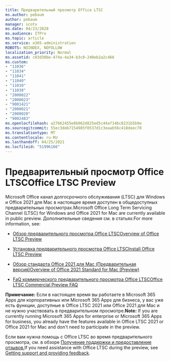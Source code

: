 ```yaml
---
title: Предварительный просмотр Office LTSC
ms.author: pebaum
author: pebaum
manager: scotv
ms.date: 04/23/2020
ms.audience: ITPro
ms.topic: article
ms.service: o365-administration
ROBOTS: NOINDEX, NOFOLLOW
localization_priority: Normal
ms.assetid: c03d30be-474a-4a34-b3c0-240eb2a2c466
ms.custom:
- "11036"
- "11034"
- "11041"
- "11040"
- "11039"
- "11038"
- "2000022"
- "2000023"
- "9001421"
- "2000021"
- "2000020"
- "9002483"
ms.openlocfilehash: a27662455e8b962d825ed5c44af146c8231b5b9e
ms.sourcegitcommit: 55ec3deb7154985f0537d1c3eaab56c418deec70
ms.translationtype: MT
ms.contentlocale: ru-RU
ms.lasthandoff: 04/25/2021
ms.locfileid: "51996166"
---
```

# <a name="office-ltsc-preview"></a><span data-ttu-id="69240-102">Предварительный просмотр Office LTSC</span><span class="sxs-lookup"><span data-stu-id="69240-102">Office LTSC Preview</span></span>

<span data-ttu-id="69240-103">Microsoft Office канал долгосрочного обслуживания (LTSC) для Windows и Office 2021 для Mac в настоящее время доступен в общедоступных предварительных просмотрах.</span><span class="sxs-lookup"><span data-stu-id="69240-103">Microsoft Office Long Term Servicing Channel (LTSC) for Windows and Office 2021 for Mac are currently available in public preview.</span></span> <span data-ttu-id="69240-104">Дополнительные сведения см. в статьях:</span><span class="sxs-lookup"><span data-stu-id="69240-104">For more information, see:</span></span>

- [<span data-ttu-id="69240-105">Обзор предварительного просмотра Office LTSC</span><span class="sxs-lookup"><span data-stu-id="69240-105">Overview of Office LTSC Preview</span></span>](https://docs.microsoft.com/deployoffice/office2021/overview-ltsc-preview)

- [<span data-ttu-id="69240-106">Установка предварительного просмотра Office LTSC</span><span class="sxs-lookup"><span data-stu-id="69240-106">Install Office LTSC Preview</span></span>](https://docs.microsoft.com/deployoffice/office2021/install-ltsc-preview)

- [<span data-ttu-id="69240-107">Обзор стандарта Office 2021 для Mac (Предварительная версия)</span><span class="sxs-lookup"><span data-stu-id="69240-107">Overview of Office 2021 Standard for Mac (Preview)</span></span>](https://docs.microsoft.com/deployoffice/office2021/overview-mac-preview)

- [<span data-ttu-id="69240-108">FaQ коммерческого предварительного просмотра Office LTSC</span><span class="sxs-lookup"><span data-stu-id="69240-108">Office LTSC Commercial Preview FAQ</span></span>](https://answers.microsoft.com/msoffice/forum/all/office-ltsc-commercial-preview-faq/0fcf5976-f87f-4be1-81af-9f6d6141bc3a)  

<span data-ttu-id="69240-109">**Примечание:** Если в настоящее время вы работаете в Microsoft 365 Apps для корпоративных или Microsoft 365 Apps для бизнеса, у вас уже есть функции, доступные в Office LTSC 2021 или Office 2021 для Mac и не нужно участвовать в предварительном просмотре.</span><span class="sxs-lookup"><span data-stu-id="69240-109">**Note:** If you are currently running Microsoft 365 Apps for enterprise or Microsoft 365 Apps for business, you already have the features available in Office LTSC 2021 or Office 2021 for Mac and don't need to participate in the preview.</span></span>

<span data-ttu-id="69240-110">Если вам нужна помощь с Office LTSC во время предварительного просмотра, см. в обзоре [Получение поддержки и предоставление отзывов.](https://docs.microsoft.com/deployoffice/office2021/install-ltsc-preview#getting-support-and-providing-feedback)</span><span class="sxs-lookup"><span data-stu-id="69240-110">If you need assistance with Office LTSC during the preview, see [Getting support and providing feedback](https://docs.microsoft.com/deployoffice/office2021/install-ltsc-preview#getting-support-and-providing-feedback).</span></span>
